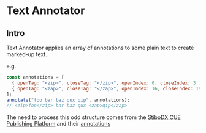 # Text Annotator

## Intro

Text Annotator applies an array of annotations to some plain text to create marked-up text.

e.g.

```javascript
const annotations = [
  { openTag: "<zip>", closeTag: "</zip>", openIndex: 0, closeIndex: 3 },
  { openTag: "<zap>", closeTag: "</zap>", openIndex: 16, closeIndex: 19 },
];
annotate("foo bar baz qux qip", annotations);
// <zip>foo</zip> bar baz qux <zap>qip</zap>
```

The need to process this odd structure comes from the [StiboDX CUE Publishing Platform](https://www.stibodx.com/solutions/publishing-platform) and their [annotations](http://docs.cuepublishing.com/ece-syndication-ref/7.9/_annotation.html)
